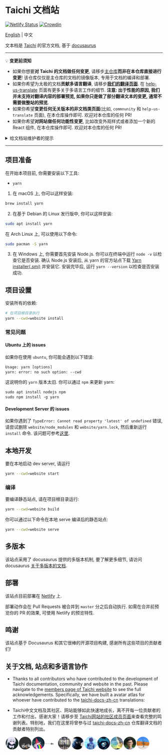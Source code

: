 # Taichi 文档站

[![Netlify Status](https://api.netlify.com/api/v1/badges/6825e411-c5f7-4148-ab43-023663f41b6a/deploy-status)](https://app.netlify.com/sites/docs-taichi-graphics/deploys)
[![Crowdin](https://badges.crowdin.net/taichi-programming-language/localized.svg)](https://crowdin.com/project/taichi-programming-language)

[English]:./README.md
[中文]:./README-zh_CN.md

[English] | 中文

文本档是 [Taichi](https://taichi.graphics) 的官方文档, 基于 [docusaurus](https://docusaurus.io/)

---

💡 **变更前须知**

- 如果你想要**对 Taichi 的文档做任何变更**, 请移步[主仓库](https://github.com/taichi-dev/taichi/tree/master/docs)**而非在本仓库直接进行变更**! 该仓库仅仅是主仓库的文档的镜像版本, 专用于文档的编译和部署.
- 如果你希望为太极的文档**贡献多语言翻译**, 请移步[**我们的翻译页面**](https://translate.taichi.graphics). 在 [help-us-translate](https://docs.taichi.graphics/help-us-translate) 页面有更多关于多语言工作的细节. **注意: 出于性能的原因, 我们并未支持对翻译内容的部署预览, 如果你只是做了部分翻译文本的变更, 通常不需要做整站的预览**.
- 如果你希望**变更任何无关版本的非文档类页面**(比如, `commnunity` 和 `help-us-translate` 页面), 在本仓库操作即可. 欢迎对本仓库的任何 PR!
- 如果你希望**对网站做任何功能性变更**, 比如改变外观样式或者添加一个新的 React 组件, 在本仓库操作即可. 欢迎对本仓库的任何 PR!

<details>
  <summary>给文档站维护者的提示</summary>

  我们遵循本文档对应的 [docusaurus 指南](https://docusaurus.io/docs/i18n/crowdin#crowdin-tutorial)进行翻译工作. 请阅读这份指南以了解技术细节.

  如果你希望单独在本地为某个具体的多语言项启用开发服务环境, 在命令后添加 `--locale TARGET_LOCALE` 即可, 比如, 为 `zh-Hans` 启动服务环境的命令:

  ```bash
  yarn --cwd=website start --locale zh-Hans
  ```

  要预览翻译后的网站效果, 可执行

  ```bash
  yarn --cwd=website run crowdin download
  ```

  以下载经过**通过审核**的的翻译项到你本地, 并执行上文的 `start` 命令, 在本地预览你关心的多语言项.

  注意, 你可能需要在本地设置相应的环境变量 `CROWDIN_TOKEN`. 如果你有对应的权限, 可以从 Crowdin 的设置页生成 token.

  为了适配源文件可能的重构, 你需要不定期地检查或重构 Crowdin 上的文件结构. 更多细节请参考[这里](https://docusaurus.io/docs/i18n/crowdin#maintaining-your-site).
</details>

---

## 项目准备

在开始本项目前, 你需要安装以下工具:

- `yarn`

1. 在 macOS 上, 你可以这样安装:

```bash
brew install yarn
```

2. 在基于 Debian 的 Linux 发行版中, 你可以这样安装:

```bash
sudo apt install yarn
```

在 Arch Linux 上, 可以使用以下命令:

```bash
sudo pacman -S yarn
```

3. 在 Windows 上, 你需要首先安装 Node.js. 你可以在终端中运行 `node -v` 以检查它是否安装. 确认 Node.js 安装后, 从 yarn 的官方站点下载 [Yarn installer(.smi)](https://classic.yarnpkg.com/en/docs/install#windows-stable) 并安装它. 安装完毕后, 运行 `yarn --version` 以检查是否安装成功.

## 项目设置

安装所有的依赖:

```bash
# 在项目根目录执行
yarn --cwd=website install
```

### 常见问题

#### Ubuntu 上的 issues

如果你在使用 `ubuntu`, 你可能会遇到以下错误:

```
Usage: yarn [options]
yarn: error: no such option: --cwd
```

这说明你的 `yarn` 版本太旧. 你可以通过 `npm` 来更新 yarn:

```
sudo apt install nodejs npm
sudo npm install -g yarn
```

#### Development Server 的 issues

如果你遇到了 `TypeError: Cannot read property 'latest' of undefined` 错误, 请尝试删除 `website/node_modules` 和 `website/yarn.lock`, 然后重新运行 `install` 命令. 该问题可参考[这里](https://github.com/facebook/docusaurus/issues/5106).

## 本地开发

要在本地启动 dev server, 请运行

```bash
yarn --cwd=website start
```

### 编译

要编译静态站点, 请在项目根目录运行:

```bash
yarn --cwd=website build
```

你可以通过以下命令在本地 serve 编译后的静态站点:

```bash
yarn --cwd=website serve
```

## 多版本

该站点采用了 docusaurus 提供的多版本机制, 要了解更多细节, 请访问 docusaurus [关于多版本的文档](https://docusaurus.io/docs/versioning).

## 部署

该站点目前部署在 [Netlify](netlify.com) 上.

部署动作会在 Pull Requests 被合并到 `master` 分之后自动执行. 如需在合并前预览你的 PR 的效果, 可使用 Netlify 的预览特性.

## 鸣谢

该站点基于 Docusaurus 和其它很棒的开源项目构建, 感谢所有这些项目的贡献者们!

## 关于文档, 站点和多语言协作

- Thanks to all contributors who have contributed to the development of Taichi documentation, community and website in the past. Please navigate to the [members page of Taichi website](https://docs.taichi.graphics/community/members) to see the full acknowledgements.
Specifically, we have built a avatar atlas for whoever have contributed to the [taichi-docs-zh-cn](https://github.com/taichi-dev/taichi-docs-zh-cn) translations:

- Taichi中文文档及其社区、网站能够如此快速地成长，离不开每一位贡献者的工作和付出，感谢大家！请移步至 [Taichi网站的社区成员页面](https://taichi.graphics/community/members.html#simplified-chinese-documentation-contributors)来查看完整的鸣谢列表。特别地，我们在这里将曾参与过 [taichi-docs-zh-cn](https://github.com/taichi-dev/taichi-docs-zh-cn) 仓库翻译文档的贡献者特别列出。

![contributors](./assets/contributors_taichi-dev_taichi-docs-zh-cn_12.svg)

